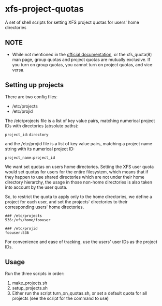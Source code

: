 # xfs-project-quotas
A set of shell scripts for setting XFS project quotas for users' home directories

## NOTE
* While not mentioned in the 
[official documentation](http://xfs.org/docs/xfsdocs-xml-dev/XFS_User_Guide/tmp/en-US/html/xfs-quotas.html), 
or the xfs_quota(8) man page, group quotas and project quotas are mutually exclusive. 
If you turn on group quotas, you cannot turn on project quotas, and vice versa.

## Setting up projects
There are two config files:
* /etc/projects
* /etc/projid

The /etc/projects file is a list of key value pairs, matching numerical project IDs 
with directories (absolute paths):
```
project_id:directory
```
and the /etc/projid file is a list of key value pairs, matching a project name string 
with its numerical project ID:
```
project_name:project_id
```

We want set quotas on users home directories. Setting the XFS user quota would set 
quotas for users for the entire filesystem, which means that if they happen to 
use shared directories which are not under their home directory hierarchy, the usage 
in those non-home directories is also taken into account by the user quota.

So, to restrict the quota to apply only to the home directories, we define a project
for each user, and set the projects' directories to their corresponding users' home
directories.

```
### /etc/projects
536:/xfs/home/foouser
```

```
### /etc/projid
foouser:536
```

For convenience and ease of tracking, use the users' user IDs as the project IDs.

## Usage
Run the three scripts in order:
1. make_projects.sh
2. setup_projects.sh
3. Either run the script turn_on_quotas.sh, or set a default quota for all projects (see the script for the command to use)

